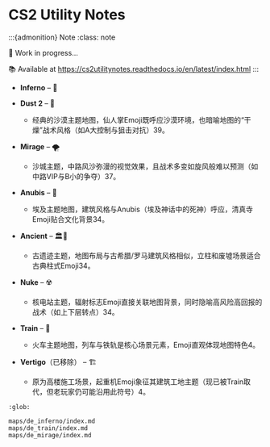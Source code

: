 # CS2 Utility Notes

:::{admonition} Note
:class: note

📝 Work in progress...

📚 Available at https://cs2utilitynotes.readthedocs.io/en/latest/index.html
:::

* **Inferno** – 🍌
* **Dust 2** – 🌵

  * 经典的沙漠主题地图，仙人掌Emoji既呼应沙漠环境，也暗喻地图的“干燥”战术风格（如A大控制与狙击对抗）39。

* **Mirage** – 🌪️

  * 沙城主题，中路风沙弥漫的视觉效果，且战术多变如旋风般难以预测（如中路VIP与B小的争夺）37。

* **Anubis** – 🕌

  * 埃及主题地图，建筑风格与Anubis（埃及神话中的死神）呼应，清真寺Emoji贴合文化背景34。

* **Ancient** – 🏛️🌿

  * 古遗迹主题，地图布局与古希腊/罗马建筑风格相似，立柱和废墟场景适合古典柱式Emoji34。

* **Nuke** – ☢️

  * 核电站主题，辐射标志Emoji直接关联地图背景，同时隐喻高风险高回报的战术（如上下层转点）34。

* **Train** – 🚂

  * 火车主题地图，列车与铁轨是核心场景元素，Emoji直观体现地图特色4。

* **Vertigo**（已移除） – 🏗️

  * 原为高楼施工场景，起重机Emoji象征其建筑工地主题（现已被Train取代，但老玩家仍可能沿用此符号）4。

```{toctree}
:glob:

maps/de_inferno/index.md
maps/de_train/index.md
maps/de_mirage/index.md

```